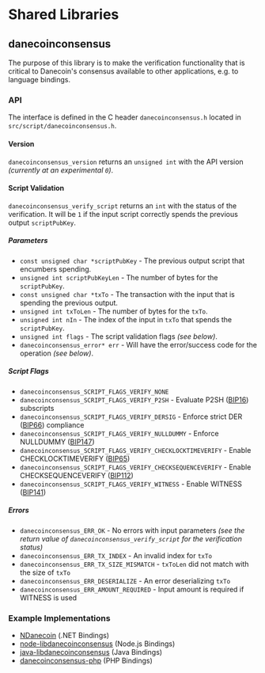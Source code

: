 Shared Libraries
================

## danecoinconsensus

The purpose of this library is to make the verification functionality that is critical to Danecoin's consensus available to other applications, e.g. to language bindings.

### API

The interface is defined in the C header `danecoinconsensus.h` located in  `src/script/danecoinconsensus.h`.

#### Version

`danecoinconsensus_version` returns an `unsigned int` with the API version *(currently at an experimental `0`)*.

#### Script Validation

`danecoinconsensus_verify_script` returns an `int` with the status of the verification. It will be `1` if the input script correctly spends the previous output `scriptPubKey`.

##### Parameters
- `const unsigned char *scriptPubKey` - The previous output script that encumbers spending.
- `unsigned int scriptPubKeyLen` - The number of bytes for the `scriptPubKey`.
- `const unsigned char *txTo` - The transaction with the input that is spending the previous output.
- `unsigned int txToLen` - The number of bytes for the `txTo`.
- `unsigned int nIn` - The index of the input in `txTo` that spends the `scriptPubKey`.
- `unsigned int flags` - The script validation flags *(see below)*.
- `danecoinconsensus_error* err` - Will have the error/success code for the operation *(see below)*.

##### Script Flags
- `danecoinconsensus_SCRIPT_FLAGS_VERIFY_NONE`
- `danecoinconsensus_SCRIPT_FLAGS_VERIFY_P2SH` - Evaluate P2SH ([BIP16](https://github.com/danecoin/bips/blob/master/bip-0016.mediawiki)) subscripts
- `danecoinconsensus_SCRIPT_FLAGS_VERIFY_DERSIG` - Enforce strict DER ([BIP66](https://github.com/danecoin/bips/blob/master/bip-0066.mediawiki)) compliance
- `danecoinconsensus_SCRIPT_FLAGS_VERIFY_NULLDUMMY` - Enforce NULLDUMMY ([BIP147](https://github.com/danecoin/bips/blob/master/bip-0147.mediawiki))
- `danecoinconsensus_SCRIPT_FLAGS_VERIFY_CHECKLOCKTIMEVERIFY` - Enable CHECKLOCKTIMEVERIFY ([BIP65](https://github.com/danecoin/bips/blob/master/bip-0065.mediawiki))
- `danecoinconsensus_SCRIPT_FLAGS_VERIFY_CHECKSEQUENCEVERIFY` - Enable CHECKSEQUENCEVERIFY ([BIP112](https://github.com/danecoin/bips/blob/master/bip-0112.mediawiki))
- `danecoinconsensus_SCRIPT_FLAGS_VERIFY_WITNESS` - Enable WITNESS ([BIP141](https://github.com/danecoin/bips/blob/master/bip-0141.mediawiki))

##### Errors
- `danecoinconsensus_ERR_OK` - No errors with input parameters *(see the return value of `danecoinconsensus_verify_script` for the verification status)*
- `danecoinconsensus_ERR_TX_INDEX` - An invalid index for `txTo`
- `danecoinconsensus_ERR_TX_SIZE_MISMATCH` - `txToLen` did not match with the size of `txTo`
- `danecoinconsensus_ERR_DESERIALIZE` - An error deserializing `txTo`
- `danecoinconsensus_ERR_AMOUNT_REQUIRED` - Input amount is required if WITNESS is used

### Example Implementations
- [NDanecoin](https://github.com/NicolasDorier/NDanecoin/blob/master/NDanecoin/Script.cs#L814) (.NET Bindings)
- [node-libdanecoinconsensus](https://github.com/bitpay/node-libdanecoinconsensus) (Node.js Bindings)
- [java-libdanecoinconsensus](https://github.com/dexX7/java-libdanecoinconsensus) (Java Bindings)
- [danecoinconsensus-php](https://github.com/Bit-Wasp/danecoinconsensus-php) (PHP Bindings)
